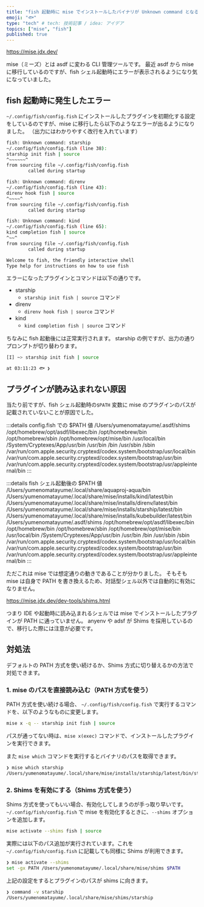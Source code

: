 ```yaml
---
title: "fish 起動時に mise でインストールしたバイナリが Unknown command となるときの対処法"
emoji: "🐟"
type: "tech" # tech: 技術記事 / idea: アイデア
topics: ["mise", "fish"]
published: true
---
```


https://mise.jdx.dev/

mise（ミーズ）とは asdf に変わる CLI 管理ツールです。
最近 asdf から mise に移行しているのですが、fish シェル起動時にエラーが表示されるようになり気になっていました。

## fish 起動時に発生したエラー

`~/.config/fish/config.fish` にインストールしたプラグインを初期化する設定をしているのですが、mise に移行したら以下のようなエラーが出るようになりました。
（出力にはわかりやすく改行を入れています）

```bash
fish: Unknown command: starship
~/.config/fish/config.fish (line 38):
starship init fish | source
^~~~~~~^
from sourcing file ~/.config/fish/config.fish
        called during startup

fish: Unknown command: direnv
~/.config/fish/config.fish (line 43):
direnv hook fish | source
^~~~~^
from sourcing file ~/.config/fish/config.fish
        called during startup

fish: Unknown command: kind
~/.config/fish/config.fish (line 65):
kind completion fish | source
^~~^
from sourcing file ~/.config/fish/config.fish
        called during startup

Welcome to fish, the friendly interactive shell
Type help for instructions on how to use fish
```

エラーになったプラグインとコマンドは以下の通りです。

- starship
  - `starship init fish | source` コマンド
- direnv
  - `direnv hook fish | source` コマンド
- kind
  - `kind completion fish | source` コマンド

ちなみに fish 起動後には正常実行されます。
starship の例ですが、出力の通りプロンプトが切り替わります。

```bash
[I] ~> starship init fish | source

at 03:11:23 🐟 ❯
```

## プラグインが読み込まれない原因

当たり前ですが、fish シェル起動時の`$PATH` 変数に mise のプラグインのパスが記載されていないことが原因でした。

:::details config.fish での $PATH 値
/Users/yumenomatayume/.asdf/shims
/opt/homebrew/opt/asdf/libexec/bin
/opt/homebrew/bin
/opt/homebrew/sbin
/opt/homebrew/opt/mise/bin
/usr/local/bin
/System/Cryptexes/App/usr/bin
/usr/bin
/bin
/usr/sbin
/sbin
/var/run/com.apple.security.cryptexd/codex.system/bootstrap/usr/local/bin
/var/run/com.apple.security.cryptexd/codex.system/bootstrap/usr/bin
/var/run/com.apple.security.cryptexd/codex.system/bootstrap/usr/appleinternal/bin
:::

:::details fish シェル起動後の $PATH 値
/Users/yumenomatayume/.local/share/aquaproj-aqua/bin
/Users/yumenomatayume/.local/share/mise/installs/kind/latest/bin
/Users/yumenomatayume/.local/share/mise/installs/direnv/latest/bin
/Users/yumenomatayume/.local/share/mise/installs/starship/latest/bin
/Users/yumenomatayume/.local/share/mise/installs/kubebuilder/latest/bin
/Users/yumenomatayume/.asdf/shims
/opt/homebrew/opt/asdf/libexec/bin
/opt/homebrew/bin
/opt/homebrew/sbin
/opt/homebrew/opt/mise/bin
/usr/local/bin
/System/Cryptexes/App/usr/bin
/usr/bin
/bin
/usr/sbin
/sbin
/var/run/com.apple.security.cryptexd/codex.system/bootstrap/usr/local/bin
/var/run/com.apple.security.cryptexd/codex.system/bootstrap/usr/bin
/var/run/com.apple.security.cryptexd/codex.system/bootstrap/usr/appleinternal/bin
:::

ただこれは mise では想定通りの動きであることが分かりました。
そもそも mise は自身で PATH を書き換えるため、対話型シェル以外では自動的に有効になりません。

https://mise.jdx.dev/dev-tools/shims.html

つまり IDE や起動時に読み込まれるシェルでは mise でインストールしたプラグインが PATH に通っていません。
anyenv や adsf が Shims を採用しているので、移行した際には注意が必要です。

## 対処法

デフォルトの PATH 方式を使い続けるか、Shims 方式に切り替えるかの方法で対処できます。

### 1.  mise のパスを直接読み込む（PATH 方式を使う）

PATH 方式を使い続ける場合、
`~/.config/fish/config.fish` で実行するコマンドを、以下のようなものに変更します。

```bash
mise x -q -- starship init fish | source
```

パスが通ってない時は、`mise x(exec)` コマンドで、インストールしたプラグインを実行できます。

また `mise which` コマンドを実行するとバイナリのパスを取得できます。

```bash
❯ mise which starship
/Users/yumenomatayume/.local/share/mise/installs/starship/latest/bin/starship
```

### 2.  Shims を有効にする（Shims 方式を使う）

Shims 方式を使ってもいい場合、有効化してしまうのが手っ取り早いです。
`~/.config/fish/config.fish` で mise を有効化するときに、`--shims` オプションを追加します。

```bash
mise activate --shims fish | source
```

実際には以下のパス追加が実行されています。これを `~/.config/fish/config.fish` に記載しても同様に Shims が利用できます。

```bash
❯ mise activate --shims
set -gx PATH /Users/yumenomatayume/.local/share/mise/shims $PATH
```

上記の設定をするとプラグインのパスが shims に向きます。

```bash
❯ command -v starship
/Users/yumenomatayume/.local/share/mise/shims/starship
```
